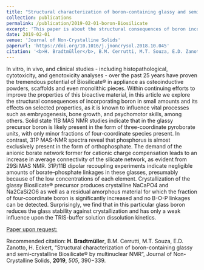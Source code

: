 ```yaml
---
title: "Structural characterization of boron-containing glassy and semi-crystalline Biosilicate® by multinuclear NMR"
collection: publications
permalink: /publication/2019-02-01-boron-Biosilicate
excerpt: 'This paper is about the structural consequences of boron incorporation into glasses and glass-ceramics with the Biosilicate® formulation.'
date: 2019-02-01
venue: 'Journal of Non-Crystalline Solids'
paperurl: 'https://doi.org/10.1016/j.jnoncrysol.2018.10.045'
citation: '<b>H. Bradtmüller</b>, B.M. Cerrutti, M.T. Souza, E.D. Zanotto, H. Eckert, “Structural characterization of boron-containing glassy and semi-crystalline Biosilicate® by multinuclear NMR”, Journal of Non-Crystalline Solids, **2019**, *505*, 390−339.'
---
```

In vitro, in vivo, and clinical studies - including histopathological, cytotoxicity, and genotoxicity analyses - over the past 25 years have proven the tremendous potential of Biosilicate® in appliance as osteoinductive powders, scaffolds and even monolithic pieces. Within continuing efforts to improve the properties of this bioactive material, in this article we explore the structural consequences of incorporating boron in small amounts and its effects on selected properties, as it is known to influence vital processes such as embryogenesis, bone growth, and psychomotor skills, among others. Solid state 11B MAS NMR studies indicate that in the glassy precursor boron is likely present in the form of three-coordinate pyroborate units, with only minor fractions of four-coordinate species present. In contrast, 31P MAS-NMR spectra reveal that phosphorus is almost exclusively present in the form of orthophosphate. The demand of the anionic borate network former for cationic charge compensation leads to an increase in average connectivity of the silicate network, as evident from 29Si MAS NMR. 31P/11B dipolar recoupling experiments indicate negligible amounts of borate–phosphate linkages in these glasses, presumably because of the low concentrations of each element. Crystallization of the glassy Biosilicate® precursor produces crystalline NaCaPO4 and Na2CaSi2O6 as well as a residual amorphous material for which the fraction of four-coordinate boron is significantly increased and no B-O-P linkages can be detected. Surprisingly, we find that in this particular glass boron reduces the glass stability against crystallization and has only a weak influence upon the TRIS-buffer solution dissolution kinetics.

[Paper upon request:](@mailto:mail@bradtmueller.net)

Recommended citation: <b>H. Bradtmüller</b>, B.M. Cerrutti, M.T. Souza, E.D. Zanotto, H. Eckert, “Structural characterization of boron-containing glassy and semi-crystalline Biosilicate® by multinuclear NMR”, Journal of Non-Crystalline Solids, **2019**, *505*, 390−339.